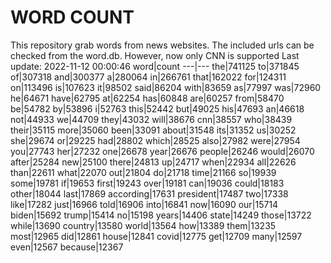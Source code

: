 # WORD COUNT
This repository grab words from news websites. The included urls can be checked from the word.db.
However, now only CNN is supported
Last update: 2022-11-12 00:00:46
word|count
---|---
the|741125
to|371845
of|307318
and|300377
a|280064
in|266761
that|162022
for|124311
on|113496
is|107623
it|98502
said|86204
with|83659
as|77997
was|72960
he|64671
have|62795
at|62254
has|60848
are|60257
from|58470
be|54782
by|53896
i|52763
this|52442
but|49025
his|47693
an|46618
not|44933
we|44709
they|43032
will|38676
cnn|38557
who|38439
their|35115
more|35060
been|33091
about|31548
its|31352
us|30252
she|29674
or|29225
had|28802
which|28525
also|27982
were|27954
you|27743
her|27232
one|26678
year|26676
people|26246
would|26070
after|25284
new|25100
there|24813
up|24717
when|22934
all|22626
than|22611
what|22070
out|21804
do|21718
time|21166
so|19939
some|19781
if|19653
first|19243
over|19181
can|19036
could|18183
other|18044
last|17869
according|17631
president|17487
two|17338
like|17282
just|16966
told|16906
into|16841
now|16090
our|15714
biden|15692
trump|15414
no|15198
years|14406
state|14249
those|13722
while|13690
country|13580
world|13564
how|13389
them|13235
most|12965
did|12861
house|12841
covid|12775
get|12709
many|12597
even|12567
because|12367
